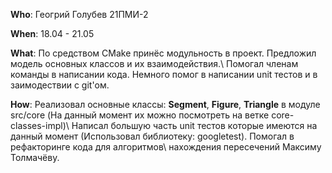 **Who**:    Геогрий Голубев 21ПМИ-2

**When**:   18.04 - 21.05

**What**:   По средством CMake принёс модульность в проект. Предложил модель основных классов и их взаимодействия.\\
            Помогал членам команды в написании кода. Немного помог в написании unit тестов и в заимодествии с git'ом.


**How**:    Реализовал основные классы: **Segment**, **Figure**, **Triangle** в модуле src/core (На данный момент их можно посмотреть на ветке core-classes-impl)\\
            Написал большую часть unit тестов которые имеются на данный момент (Использовал библиотеку: googletest). Помогал в рефакторинге кода для алгоритмов\\
            нахождения пересечений Максиму Толмачёву. 
